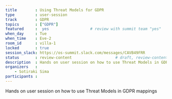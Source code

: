 ```yaml
---
title        : Using Threat Models for GDPR
type         : user-session
track        : GDPR
topics       : ["GDPR"]
featured     :  yes                  # review with summit team "yes"
when_day     : Tue
when_time    : Eve-2
room_id      : villa-1
locked       : true
session_slack: https://os-summit.slack.com/messages/CAVB49FRR
status       : review-content                   # draft, review-content, done
description  : Hands on user session on how to use Threat Models in GDPR mappings
organizers   :
    - Sotiraki Sima
participants :
---
```


Hands on user session on how to use Threat Models in GDPR mappings

<!--(add intro)

## Topic

(...)

## Target Audience

(...)

## Content

(...)

## References

(...)-->
